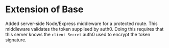 # Extension of Base

Added server-side Node/Express middleware for a protected route. This middleware validates the token supplised by auth0. Doing this requires that this server knows the `client Secret` auth0 used to encrypt the token signature.
